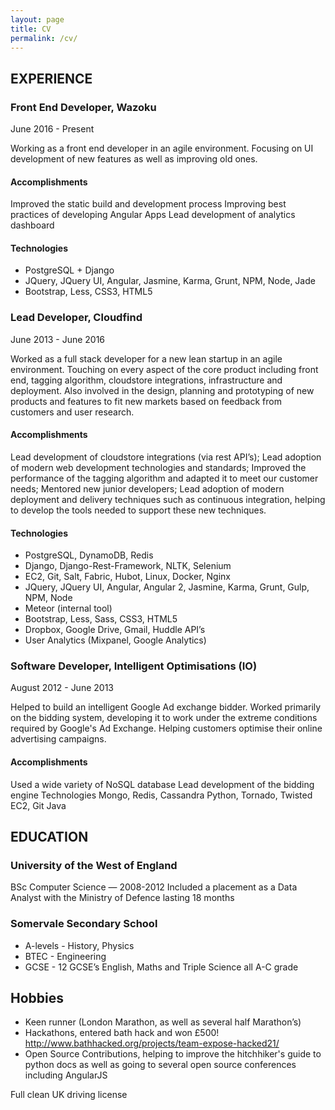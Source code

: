 ```yaml
---
layout: page
title: CV
permalink: /cv/
---
```


## EXPERIENCE

### Front End Developer, Wazoku
June 2016 - Present

Working as a front end developer in an agile environment. Focusing on UI development of new features as well as improving old ones.

#### Accomplishments
Improved the static build and development process
Improving best practices of developing Angular Apps
Lead development of analytics dashboard

#### Technologies
* PostgreSQL + Django
* JQuery, JQuery UI,  Angular, Jasmine, Karma, Grunt, NPM, Node, Jade
* Bootstrap, Less, CSS3, HTML5


### Lead Developer, Cloudfind
June  2013 - June 2016

Worked as a full stack developer for a new lean startup in an agile environment. Touching on every aspect of the core product including front end, tagging algorithm, cloudstore integrations, infrastructure and deployment. Also involved in the design, planning and prototyping of new products and features to fit new markets based on feedback from customers and user research.

#### Accomplishments
Lead development of cloudstore integrations (via rest API’s);
Lead adoption of modern web development technologies and standards;
Improved the performance of the tagging algorithm and adapted it to meet our customer needs;
Mentored new junior developers;
Lead adoption of modern deployment and delivery techniques such as continuous integration, helping to develop the tools needed to support these new techniques.

#### Technologies
* PostgreSQL, DynamoDB, Redis
* Django, Django-Rest-Framework, NLTK, Selenium
* EC2, Git, Salt, Fabric, Hubot, Linux, Docker, Nginx
* JQuery, JQuery UI,  Angular, Angular 2, Jasmine, Karma, Grunt, Gulp, NPM, Node
* Meteor (internal tool)
* Bootstrap, Less, Sass, CSS3, HTML5
* Dropbox, Google Drive, Gmail, Huddle API’s
* User Analytics (Mixpanel, Google Analytics)

### Software Developer, Intelligent Optimisations (IO)
August  2012 -  June 2013

Helped to build an intelligent Google Ad exchange bidder. Worked primarily on the bidding system, developing it to work under the extreme conditions required by Google's Ad Exchange. Helping customers optimise their online advertising campaigns.

#### Accomplishments
Used a wide variety of NoSQL database
Lead development of the bidding engine
Technologies
Mongo, Redis, Cassandra
Python, Tornado, Twisted
EC2, Git
Java

## EDUCATION

### University of the West of England
BSc Computer Science — 2008-2012
Included a placement as a Data Analyst with the Ministry of Defence lasting 18 months                                                                 

### Somervale Secondary School
* A-levels - History, Physics
* BTEC - Engineering
* GCSE - 12 GCSE’s English, Maths and Triple Science all A-C grade


## Hobbies
* Keen runner (London Marathon, as well as several half Marathon’s)
* Hackathons, entered bath hack and won £500! http://www.bathhacked.org/projects/team-expose-hacked21/
* Open Source Contributions, helping to improve the hitchhiker's guide to python docs as well as going to several open source conferences including AngularJS

Full clean UK driving license
